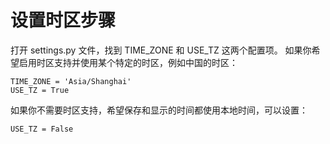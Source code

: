 # 设置时区步骤
打开 settings.py 文件，找到 TIME_ZONE 和 USE_TZ 这两个配置项。
如果你希望启用时区支持并使用某个特定的时区，例如中国的时区：
```
TIME_ZONE = 'Asia/Shanghai'
USE_TZ = True
```
如果你不需要时区支持，希望保存和显示的时间都使用本地时间，可以设置：
```
USE_TZ = False
```


